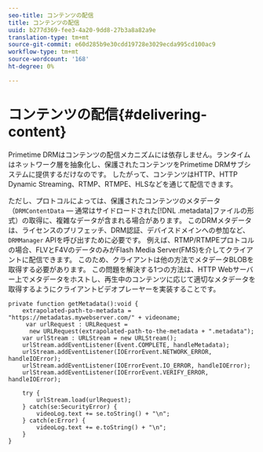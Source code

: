 ```yaml
---
seo-title: コンテンツの配信
title: コンテンツの配信
uuid: b277d369-fee3-4a20-9dd8-27b3a8a82a9e
translation-type: tm+mt
source-git-commit: e60d285b9e30cdd19728e3029ecda995cd100ac9
workflow-type: tm+mt
source-wordcount: '168'
ht-degree: 0%

---
```



# コンテンツの配信{#delivering-content}

Primetime DRMはコンテンツの配信メカニズムには依存しません。ランタイムはネットワーク層を抽象化し、保護されたコンテンツをPrimetime DRMサブシステムに提供するだけなのです。 したがって、コンテンツはHTTP、HTTP Dynamic Streaming、RTMP、RTMPE、HLSなどを通じて配信できます。

ただし、プロトコルによっては、保護されたコンテンツのメタデータ（`DRMContentData` — 通常はサイドロードされた[!DNL .metadata]ファイルの形式）の取得に、複雑なデータが含まれる場合があります。 このDRMメタデータは、ライセンスのプリフェッチ、DRM認証、デバイスドメインへの参加など、`DRMManager` APIを呼び出すために必要です。 例えば、RTMP/RTMPEプロトコルの場合、FLVとF4VのデータのみがFlash Media Server(FMS)を介してクライアントに配信できます。 このため、クライアントは他の方法でメタデータBLOBを取得する必要があります。 この問題を解決する1つの方法は、HTTP Webサーバー上でメタデータをホストし、再生中のコンテンツに応じて適切なメタデータを取得するようにクライアントビデオプレーヤーを実装することです。

```
private function getMetadata():void { 
    extrapolated-path-to-metadata = "https://metadatas.mywebserver.com/" + videoname; 
     var urlRequest : URLRequest =  
      new URLRequest(extrapolated-path-to-the-metadata + ".metadata");  
    var urlStream : URLStream = new URLStream();  
    urlStream.addEventListener(Event.COMPLETE, handleMetadata);  
    urlStream.addEventListener(IOErrorEvent.NETWORK_ERROR, handleIOError);  
    urlStream.addEventListener(IOErrorEvent.IO_ERROR, handleIOError);  
    urlStream.addEventListener(IOErrorEvent.VERIFY_ERROR, handleIOError);  
 
    try { 
        urlStream.load(urlRequest);  
    } catch(se:SecurityError) { 
        videoLog.text += se.toString() + "\n";  
    } catch(e:Error) { 
        videoLog.text += e.toString() + "\n";  
    } 
} 
```

